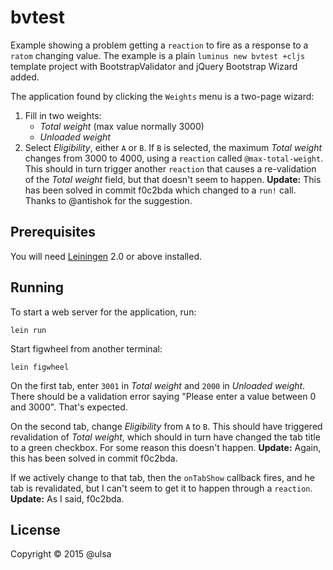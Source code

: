 # bvtest

Example showing a problem getting a `reaction` to fire as a response to a `ratom`
changing value. The example is a plain `luminus new bvtest +cljs` template project with 
BootstrapValidator and jQuery Bootstrap Wizard added.

The application found by clicking the `Weights` menu is a two-page wizard:

1. Fill in two weights:
    * _Total weight_ (max value normally 3000) 
    * _Unloaded weight_
2. Select _Eligibility_, either `A` or `B`. If `B` is selected, the maximum _Total weight_ changes 
from 3000 to 4000, using a `reaction` called `@max-total-weight`. This should in turn trigger another
`reaction` that causes a re-validation of the _Total weight_ field, but that doesn't seem to happen.
**Update:** This has been solved in commit f0c2bda which changed to a `run!` call. Thanks to @antishok
for the suggestion.

## Prerequisites

You will need [Leiningen][1] 2.0 or above installed.

[1]: https://github.com/technomancy/leiningen

## Running

To start a web server for the application, run:

    lein run

Start figwheel from another terminal:

    lein figwheel

On the first tab, enter `3001` in _Total weight_ and `2000` in _Unloaded weight_. There should be a validation error saying
"Please enter a value between 0 and 3000". That's expected.

On the second tab, change _Eligibility_ from `A` to `B`. This should have triggered revalidation
of _Total weight_, which should in turn have changed the tab title to a green checkbox. For some
reason this doesn't happen. **Update:** Again, this has been solved in commit f0c2bda.

If we actively change to that tab, then the `onTabShow` callback fires, and he tab is revalidated,
but I can't seem to get it to happen through a `reaction`. **Update:** As I said, f0c2bda.

## License

Copyright © 2015 @ulsa
